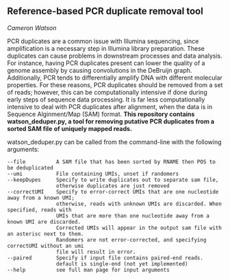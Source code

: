 ## Reference-based PCR duplicate removal tool

*Cameron Watson*

PCR duplicates are a common issue with Illumina sequencing, since amplification is a necessary step
in Illumina library preparation. These duplicates can cause problems in downstream processes and data analysis.
For instance, having PCR duplicates present can lower the quality of a genome assembly by causing 
convolutions in the DeBruijn graph. Additionally, PCR tends to differentially amplify DNA with different molecular properties. For these reasons, PCR duplicates should be removed from a set of reads; however, this can be computationally intensive if done during early steps of sequence data processing. It is far less computationally intensive to deal with PCR duplicates after alignment, when the data is in Sequence Alginment/Map (SAM) format. 
**This repository contains watson_deduper.py, a tool for removing putative PCR duplicates from a sorted SAM file** 
**of uniquely mapped reads.**

watson_deduper.py can be called from the command-line with the following arguments:

```
--file          A SAM file that has been sorted by RNAME then POS to be deduplicated
--umi           File containing UMIs, unset if randomers
--keepDupes     Specify to write duplicates out to separate sam file, 
                otherwise duplicates are just removed
--correctUMI    Specify to error-correct UMIs that are one nucleotide away from a known UMI; 
                otherwise, reads with unknown UMIs are discarded. When specified, reads with 
                UMIs that are more than one nucleotide away from a known UMI are discarded. 
                Corrected UMIs will appear in the output sam file with an asterisc next to them. 
                Randomers are not error-corrected, and specifying correctUMI without an umi 
                file will result in error.
--paired        Specify if input file contains paired-end reads. 
                default is single-end (not yet implemented)
--help          see full man page for input arguments
```

